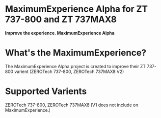 # MaximumExperience Alpha for ZT 737-800 and ZT 737MAX8

**Improve the experience. MaximumExperience Alpha**

# What's the MaximumExperience?

The MaximumExperience Alpha project is created to improve their ZT 737-800 varient (ZEROTech 737-800, ZEROTech 737MAX8 V2)

# Supported Varients

ZEROTech 737-800, ZEROTech 737MAX8 (V1 does not include on MaximumExperience.)

